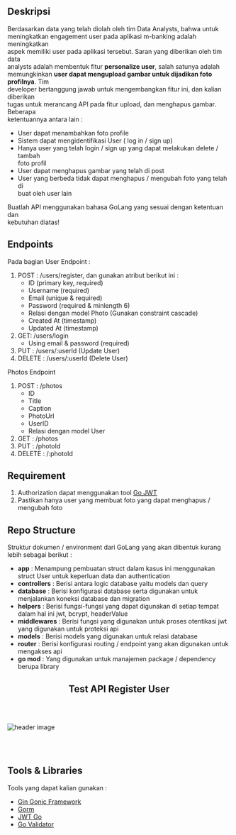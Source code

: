 ## Deskripsi

Berdasarkan data yang telah diolah oleh tim Data Analysts, bahwa untuk  
meningkatkan engagement user pada aplikasi m-banking adalah meningkatkan  
aspek memiliki user pada aplikasi tersebut. Saran yang diberikan oleh tim data  
analysts adalah membentuk fitur **personalize user**, salah satunya adalah  
memungkinkan **user dapat mengupload gambar untuk dijadikan foto profilnya**. Tim  
developer bertanggung jawab untuk mengembangkan fitur ini, dan kalian diberikan  
tugas untuk merancang API pada fitur upload, dan menghapus gambar. Beberapa  
ketentuannya antara lain :

- User dapat menambahkan foto profile
- Sistem dapat mengidentifikasi User ( log in / sign up)
- Hanya user yang telah login / sign up yang dapat melakukan delete / tambah  
  foto profil
- User dapat menghapus gambar yang telah di post
- User yang berbeda tidak dapat menghapus / mengubah foto yang telah di  
  buat oleh user lain

Buatlah API menggunakan bahasa GoLang yang sesuai dengan ketentuan dan  
kebutuhan diatas!

## Endpoints

Pada bagian User Endpoint :

1. POST : /users/register, dan gunakan atribut berikut ini :
   - ID (primary key, required)
   - Username (required)
   - Email (unique & required)
   - Password (required & minlength 6)
   - Relasi dengan model Photo (Gunakan constraint cascade)
   - Created At (timestamp)
   - Updated At (timestamp)
2. GET: /users/login
   - Using email & password (required)
3. PUT : /users/:userId (Update User)
4. DELETE : /users/:userId (Delete User)

Photos Endpoint

1. POST : /photos
   - ID
   - Title
   - Caption
   - PhotoUrl
   - UserID
   - Relasi dengan model User
2. GET : /photos
3. PUT : /photoId
4. DELETE : /:photoId

## Requirement

1. Authorization dapat menggunakan tool [Go JWT](https://github.com/dgrijalva/jwt-go)
2. Pastikan hanya user yang membuat foto yang dapat menghapus / mengubah foto

## Repo Structure

Struktur dokumen / environment dari GoLang yang akan dibentuk kurang lebih sebagai berikut :

- **app** : Menampung pembuatan struct dalam kasus ini menggunakan struct User untuk keperluan data dan authentication
- **controllers** : Berisi antara logic database yaitu models dan query
- **database** : Berisi konfigurasi database serta digunakan untuk menjalankan koneksi database dan migration
- **helpers** : Berisi fungsi-fungsi yang dapat digunakan di setiap tempat dalam hal ini jwt, bcrypt, headerValue
- **middlewares** : Berisi fungsi yang digunakan untuk proses otentikasi jwt yang digunakan untuk proteksi api
- **models** : Berisi models yang digunakan untuk relasi database
- **router** : Berisi konfigurasi routing / endpoint yang akan digunakan untuk mengakses api
- **go mod** : Yang digunakan untuk manajemen package / dependency berupa library

<b><h2><center>Test API Register User</center></h1></b>
<br>
<br>

![header image](https://raw.github.com/IDcodea/task-5-vix-btpns-ArisMunandar/main/images/register.png)

<br>
<br>

## Tools & Libraries
Tools yang dapat kalian gunakan :
- [Gin Gonic Framework](https://github.com/gin-gonic/gin)
- [Gorm](https://gorm.io/index.html)
- [JWT Go](https://github.com/dgrijalva/jwt-go)
- [Go Validator](http://github.com/asaskevich/govalidator)

